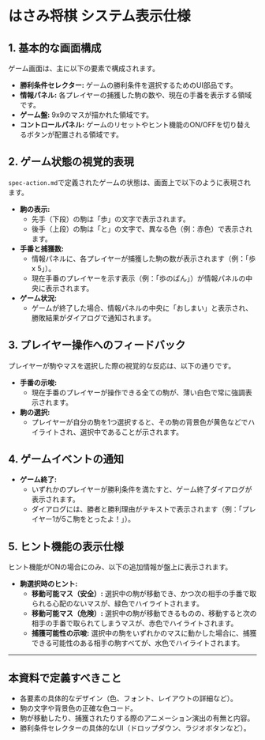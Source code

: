 # はさみ将棋 システム表示仕様

## 1. 基本的な画面構成
ゲーム画面は、主に以下の要素で構成されます。

- **勝利条件セレクター:** ゲームの勝利条件を選択するためのUI部品です。
- **情報パネル:** 各プレイヤーの捕獲した駒の数や、現在の手番を表示する領域です。
- **ゲーム盤:** 9x9のマスが描かれた領域です。
- **コントロールパネル:** ゲームのリセットやヒント機能のON/OFFを切り替えるボタンが配置される領域です。

## 2. ゲーム状態の視覚的表現
`spec-action.md`で定義されたゲームの状態は、画面上で以下のように表現されます。

- **駒の表示:**
  - 先手（下段）の駒は「歩」の文字で表示されます。
  - 後手（上段）の駒は「と」の文字で、異なる色（例：赤色）で表示されます。
- **手番と捕獲数:**
  - 情報パネルに、各プレイヤーが捕獲した駒の数が表示されます（例：「歩 x 5」）。
  - 現在手番のプレイヤーを示す表示（例：「歩のばん」）が情報パネルの中央に表示されます。
- **ゲーム状況:**
  - ゲームが終了した場合、情報パネルの中央に「おしまい」と表示され、勝敗結果がダイアログで通知されます。

## 3. プレイヤー操作へのフィードバック
プレイヤーが駒やマスを選択した際の視覚的な反応は、以下の通りです。

- **手番の示唆:**
  - 現在手番のプレイヤーが操作できる全ての駒が、薄い白色で常に強調表示されます。
- **駒の選択:**
  - プレイヤーが自分の駒を1つ選択すると、その駒の背景色が黄色などでハイライトされ、選択中であることが示されます。

## 4. ゲームイベントの通知
- **ゲーム終了:**
  - いずれかのプレイヤーが勝利条件を満たすと、ゲーム終了ダイアログが表示されます。
  - ダイアログには、勝者と勝利理由がテキストで表示されます（例：「プレイヤー1が5こ駒をとったよ！」）。

## 5. ヒント機能の表示仕様
ヒント機能がONの場合にのみ、以下の追加情報が盤上に表示されます。

- **駒選択時のヒント:**
  - **移動可能マス（安全）:** 選択中の駒が移動でき、かつ次の相手の手番で取られる心配のないマスが、緑色でハイライトされます。
  - **移動可能マス（危険）:** 選択中の駒が移動できるものの、移動すると次の相手の手番で取られてしまうマスが、赤色でハイライトされます。
  - **捕獲可能性の示唆:** 選択中の駒をいずれかのマスに動かした場合に、捕獲できる可能性のある相手の駒すべてが、水色でハイライトされます。

---
## 本資料で定義すべきこと
- 各要素の具体的なデザイン（色、フォント、レイアウトの詳細など）。
- 駒の文字や背景色の正確な色コード。
- 駒が移動したり、捕獲されたりする際のアニメーション演出の有無と内容。
- 勝利条件セレクターの具体的なUI（ドロップダウン、ラジオボタンなど）。
